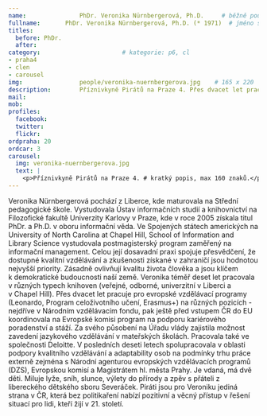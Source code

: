 ```yaml
---
name:               PhDr. Veronika Nürnbergerová, Ph.D.  	# běžně používáné jméno
fullname: 	    PhDr. Veronika Nürnbergerová, Ph.D. (* 1971)  # jméno s tituly etc.
titles:
  before: PhDr.
  after:
category:                       # kategorie: p6, cl
- praha4
- clen
- carousel
img: 		        people/veronika-nuernbergerova.jpg    # 165 x 220
description:        Příznivkyně Pirátů na Praze 4. Přes dvacet let pracuje pro evropské vzdělávací programy (Leonardo, Program celoživotního učení, Erasmus+) na různých pozicích. Celou její dosavadní praxi spojuje přesvědčení, že dostupné kvalitní vzdělávání a zkušenosti získané v zahraničí jsou hodnotou nejvyšší priority. Zásadně ovlivňují kvalitu života člověka a jsou klíčem k demokratické budoucnosti naší země.  # kratký popis, max 160 znaků
mail:
mob: 			
profiles:
  facebook:
  twitter: 
  flickr: 
ordpraha: 20
ordcar: 3
carousel:
  img: veronika-nuernbergerova.jpg
  text: |
    <p>Příznivkyně Pirátů na Praze 4. # kratký popis, max 160 znaků.</p>
---
```

Veronika Nürnbergerová pochází z Liberce, kde maturovala na Střední pedagogické škole. Vystudovala Ústav informačních studií a knihovnictví na Filozofické fakultě Univerzity Karlovy v Praze, kde v roce 2005 získala titul PhDr. a Ph.D. v oboru informační věda. Ve Spojených státech amerických na University of North Carolina at Chapel Hill, School of Information and Library Science vystudovala postmagisterský program zaměřený na informační management.
Celou její dosavadní praxi spojuje přesvědčení, že dostupné kvalitní vzdělávání a zkušenosti získané v zahraničí jsou hodnotou nejvyšší priority. Zásadně ovlivňují kvalitu života člověka a jsou klíčem k demokratické budoucnosti naší země. 
Veronika téměř deset let pracovala v různých typech knihoven (veřejné, odborné, univerzitní v Liberci a v Chapel Hill). Přes dvacet let pracuje pro evropské vzdělávací programy (Leonardo, Program celoživotního učení, Erasmus+) na různých pozicích - nejdříve v Národním vzdělávacím fondu, pak ještě před vstupem ČR do EU koordinovala na Evropské komisi program na podporu kariérového poradenství a stáží. Za svého působení na Úřadu vlády zajistila možnost zavedení jazykového vzdělávání v mateřských školách.  Pracovala také ve společnosti Deloitte. V posledních deseti letech spolupracovala v oblasti podpory kvalitního vzdělávání a adaptability osob na podmínky trhu práce externě zejména s Národní agenturou evropských vzdělávacích programů (DZS), Evropskou komisí a Magistrátem hl. města Prahy.
Je vdaná, má dvě děti. Miluje lyže, sníh, slunce, výlety do přírody a zpěv s přáteli z libereckého dětského sboru Severáček.
Piráti jsou pro Veroniku jediná strana v ČR, která bez politikaření nabízí pozitivní a věcný přístup v řešení situací pro lidi, kteří žijí v 21. století.
